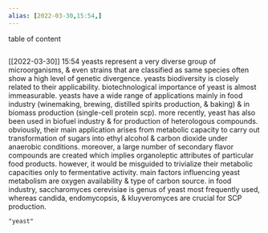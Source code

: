 ```yaml
---
alias: [2022-03-30,15:54,]
---
```


table of content
```toc
```

[[2022-03-30]] 15:54
yeasts represent a very diverse group of microorganisms, & even strains that are classified as same species often show a high level of genetic divergence.
yeasts biodiversity is closely related to their applicability.
biotechnological importance of yeast is almost immeasurable.
yeasts have a wide range of applications mainly in food industry (winemaking, brewing, distilled spirits production, & baking) & in biomass production (single-cell protein scp).
more recently, yeast has also been used in biofuel industry & for production of heterologous compounds.
obviously, their main application arises from metabolic capacity to carry out transformation of sugars into ethyl alcohol & carbon dioxide under anaerobic conditions.
moreover, a large number of secondary flavor compounds are created which implies organoleptic attributes of particular food products.
however, it would be misguided to trivialize their metabolic capacities only to fermentative activity.
main factors influencing yeast metabolism are oxygen availability & type of carbon source.
in food industry, saccharomyces cerevisiae is genus of yeast most frequently used, whereas candida,
endomycopsis, & kluyveromyces are crucial for SCP production.
```query
"yeast"
```